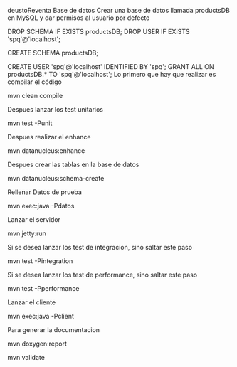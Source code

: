 deustoReventa
Base de datos
Crear una base de datos llamada productsDB en MySQL y dar permisos al usuario por defecto


DROP SCHEMA IF EXISTS productsDB;
DROP USER IF EXISTS 'spq'@'localhost';

CREATE SCHEMA productsDB;

CREATE USER 'spq'@'localhost' IDENTIFIED BY 'spq';
GRANT ALL ON productsDB.* TO 'spq'@'localhost';
Lo primero que hay que realizar es compilar el código

mvn clean compile

Despues lanzar los test unitarios

mvn test -Punit

Despues realizar el enhance

mvn datanucleus:enhance

Despues crear las tablas en la base de datos

mvn datanucleus:schema-create

Rellenar Datos de prueba

mvn exec:java -Pdatos

Lanzar el servidor

mvn jetty:run

Si se desea lanzar los test de integracion, sino saltar este paso

mvn test -Pintegration

Si se desea lanzar los test de performance, sino saltar este paso

mvn test -Pperformance

Lanzar el cliente

mvn exec:java -Pclient

Para generar la documentacion

mvn doxygen:report

mvn validate
